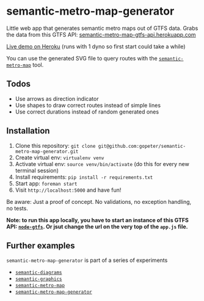 # semantic-metro-map-generator

Little web app that generates semantic metro maps out of GTFS data. Grabs the data from this GTFS API: [semantic-metro-map-gtfs-api.herokuapp.com](http://semantic-metro-map-gtfs-api.herokuapp.com)

[Live demo on Heroku](http://semantic-metro-map-generator.herokuapp.com) (runs with 1 dyno so first start could take a while)

You can use the generated SVG file to query routes with the [`semantic-metro-map`](http://semantic-metro-map.herokuapp.com) tool.

## Todos

- Use arrows as direction indicator
- Use shapes to draw correct routes instead of simple lines
- Use correct durations instead of random generated ones

## Installation

1. Clone this repository: `git clone git@github.com:gopeter/semantic-metro-map-generator.git`
2. Create virtual env: `virtualenv venv`
3. Activate virtual env: `source venv/bin/activate` (do this for every new terminal session)
4. Install requirements: `pip install -r requirements.txt`
5. Start app: `foreman start`
6. Visit `http://localhost:5000` and have fun!

Be aware: Just a proof of concept. No validations, no exception handling, no tests.

**Note: to run this app locally, you have to start an instance of this GTFS API: [`node-gtfs`](https://github.com/brendannee/node-gtfs). Or jsut change the url on the very top of the `app.js` file.**

## Further examples

`semantic-metro-map-generator` is part of a series of experiments

- [`semantic-diagrams`](https://github.com/gopeter/semantic-diagrams)
- [`semantic-graphics`](https://github.com/gopeter/semantic-graphics)
- [`semantic-metro-map`](https://github.com/gopeter/semantic-metro-map)
- [`semantic-metro-map-generator`](https://github.com/gopeter/semantic-metro-map-generator)